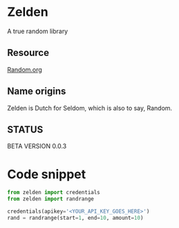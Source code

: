 # Zelden
A true random library

## Resource
[Random.org](https://api.random.org)

## Name origins
Zelden is Dutch for Seldom, which is also to say, Random.


## STATUS
BETA VERSION 0.0.3


# Code snippet

```python
from zelden import credentials
from zelden import randrange

credentials(apikey='<YOUR_API_KEY_GOES_HERE>')
rand = randrange(start=1, end=10, amount=10)
```